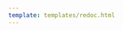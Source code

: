 ```yaml
---
template: templates/redoc.html
---
```


<redoc spec-url="{{base_path}}/apis/restapis/totp.yaml" theme='{{redoc_theme}}'></redoc>
